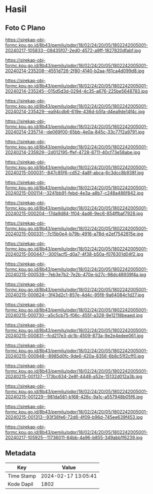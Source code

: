 # Hasil

## Foto C Plano

https://sirekap-obj-formc.kpu.go.id/8b43/pemilu/pdpr/18/02/24/20/05/1802242005001-20240217-105833--08435f07-2ed0-4572-a9ff-1827820dfabf.jpg

https://sirekap-obj-formc.kpu.go.id/8b43/pemilu/pdpr/18/02/24/20/05/1802242005001-20240214-235208--4551d726-2f80-4140-b2aa-f61ca4d099d8.jpg

https://sirekap-obj-formc.kpu.go.id/8b43/pemilu/pdpr/18/02/24/20/05/1802242005001-20240214-235245--015d5d3d-0294-4c35-a676-225be5648783.jpg

https://sirekap-obj-formc.kpu.go.id/8b43/pemilu/pdpr/18/02/24/20/05/1802242005001-20240214-235429--ea94cdb6-619e-436d-b5fa-d4ea9de14f4c.jpg

https://sirekap-obj-formc.kpu.go.id/8b43/pemilu/pdpr/18/02/24/20/05/1802242005001-20240214-235714--de069f00-65bb-4e0a-845c-33c77f2a9791.jpg

https://sirekap-obj-formc.kpu.go.id/8b43/pemilu/pdpr/18/02/24/20/05/1802242005001-20240214-235929--2d012195-ffef-4728-8711-40cf73e58abe.jpg

https://sirekap-obj-formc.kpu.go.id/8b43/pemilu/pdpr/18/02/24/20/05/1802242005001-20240215-000031--847c85f6-cd52-4a8f-abca-6c3dcc8b938f.jpg

https://sirekap-obj-formc.kpu.go.id/8b43/pemilu/pdpr/18/02/24/20/05/1802242005001-20240215-000114--3241bb91-febd-4e3a-a8b7-c248a486f842.jpg

https://sirekap-obj-formc.kpu.go.id/8b43/pemilu/pdpr/18/02/24/20/05/1802242005001-20240215-000204--17da9d84-1f04-4ad6-9ec6-854ffbaf7928.jpg

https://sirekap-obj-formc.kpu.go.id/8b43/pemilu/pdpr/18/02/24/20/05/1802242005001-20240215-000331--7c15b0e4-b79b-4916-a78d-e2ef7542615e.jpg

https://sirekap-obj-formc.kpu.go.id/8b43/pemilu/pdpr/18/02/24/20/05/1802242005001-20240215-000447--3001acf5-d0a7-4f38-b50a-f076301d04f2.jpg

https://sirekap-obj-formc.kpu.go.id/8b43/pemilu/pdpr/18/02/24/20/05/1802242005001-20240215-000539--7eb3e7b2-7e2b-470e-b27c-98dc48939f4a.jpg

https://sirekap-obj-formc.kpu.go.id/8b43/pemilu/pdpr/18/02/24/20/05/1802242005001-20240215-000624--3f43d2c1-857e-4d4c-95f8-9a64084c1d27.jpg

https://sirekap-obj-formc.kpu.go.id/8b43/pemilu/pdpr/18/02/24/20/05/1802242005001-20240215-000730--a5c5cb75-f06c-455f-a328-9e12118beaed.jpg

https://sirekap-obj-formc.kpu.go.id/8b43/pemilu/pdpr/18/02/24/20/05/1802242005001-20240215-000831--fcd217e3-dc1b-4509-873a-9e2e4edee061.jpg

https://sirekap-obj-formc.kpu.go.id/8b43/pemilu/pdpr/18/02/24/20/05/1802242005001-20240215-000948--8985d0fc-9de6-420a-8356-6b8c51f2cff0.jpg

https://sirekap-obj-formc.kpu.go.id/8b43/pemilu/pdpr/18/02/24/20/05/1802242005001-20240215-001137--173bc634-2e8f-4448-a52e-15132d012a3b.jpg

https://sirekap-obj-formc.kpu.go.id/8b43/pemilu/pdpr/18/02/24/20/05/1802242005001-20240215-001229--981da581-b168-426c-9a1c-a557948b05f6.jpg

https://sirekap-obj-formc.kpu.go.id/8b43/pemilu/pdpr/18/02/24/20/05/1802242005001-20240215-001313--93f36fe6-72d6-4f09-b96d-745ee639f453.jpg

https://sirekap-obj-formc.kpu.go.id/8b43/pemilu/pdpr/18/02/24/20/05/1802242005001-20240217-105925--11736011-84bb-4a96-b855-349abb1f6239.jpg


## Metadata

| Key        | Value               |
| ---------- | ------------------- |
| Time Stamp | 2024-02-17 13:05:41 |
| Kode Dapil | 1802                |



